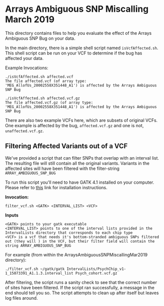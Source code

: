 # Arrays Ambiguous SNP Miscalling March 2019
This directory contains files to help you evaluate the effect of the Arrays Ambiguous SNP Bug on your data.

In the main directory, there is a simple shell script named `isVcfAffected.sh`. This shell script can be run on your VCF to determine if the bug has affected your data.

Example Invocations:

    ./isVcfAffected.sh affected.vcf 
    The file affected.vcf (of array type: 'MEG_AllofUs_20002558X351448_A1') is affected by the Arrays Ambiguous SNP Bug

    ./isVcfAffected.sh affected.vcf.gz 
    The file affected.vcf.gz (of array type: 'MEG_AllofUs_20002558X351448_A1') is affected by the Arrays Ambiguous SNP Bug

There are also two example VCFs here, which are subsets of original VCFs. One example is affected by the bug, `affected.vcf.gz` and one is not, `unaffected.vcf.gz`.

## Filtering Affected Variants out of a VCF
We've provided a script that can filter SNPs that overlap with an interval list. The resulting file will still contain all the original variants. Variants in the affected sites will have been filtered with the filter-string `ARRAY_AMBIGUOUS_SNP_BUG`

To run this script you'll need to have GATK 4.1 installed on your computer. Please refer to [this](https://software.broadinstitute.org/gatk/documentation/quickstart.php) link for installation instructions.

**Invocation:**

```
filter_vcf.sh <GATK> <INTERVAL_LIST> <VCF>
```

**Inputs**

```
<GATK> points to your gatk executable
<INTERVAL_LIST> points to one of the interval lists provided in the IntervalLists directory that corresponds to each chip type
<VCF> is a vcf that needs it's bottom-stranded ambiguous SNPs filtered out (they will ) in the VCF, but their filter field will contain the string ARRAY_AMBIGUOUS_SNP_BUG
```

For example (from within the ArraysAmbiguousSNPMiscallingMar2019 directory): 

```
./filter_vcf.sh ~/gatk/gatk IntervalLists/PsychChip_v1-1_15073391_A1.1.3.interval_list Psych_cohort.vcf.gz
```

After filtering, the script runs a sanity check to see that the correct number of sites have been filtered. If the script ran successfully, a message in the end should tell you so. The script attempts to clean up after itself but leaves log files around.


